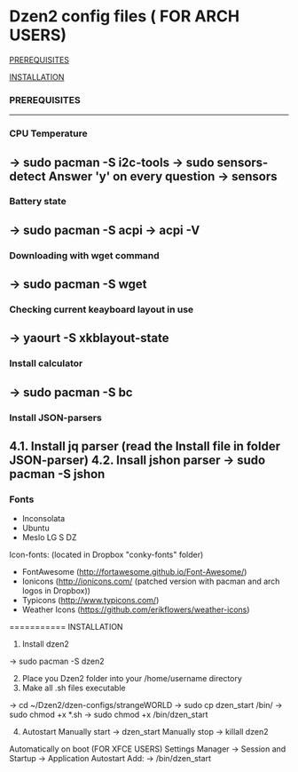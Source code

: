 # Dzen2 config files ( FOR ARCH USERS)

[PREREQUISITES]()

[INSTALLATION]()

### PREREQUISITES
---
### CPU Temperature

-> sudo pacman -S i2c-tools
-> sudo sensors-detect
Answer 'y' on every question
-> sensors
-------------------------------
### Battery state

-> sudo pacman -S acpi
-> acpi -V
-------------------------------
### Downloading with wget command

-> sudo pacman -S wget
-------------------------------
### Checking current keayboard layout in use

-> yaourt -S xkblayout-state
-------------------------------
### Install calculator

-> sudo pacman -S bc
-------------------------------
### Install JSON-parsers 
4.1. Install jq parser (read the Install file in folder JSON-parser)
4.2. Insall jshon parser
-> sudo pacman -S jshon
-------------------------------
### Fonts

* Inconsolata
* Ubuntu
* Meslo LG S DZ

Icon-fonts: (located in Dropbox "conky-fonts" folder)
* FontAwesome (http://fortawesome.github.io/Font-Awesome/)
* Ionicons (http://ionicons.com/  (patched version with pacman and arch logos in Dropbox))
* Typicons (http://www.typicons.com/)
* Weather Icons (https://github.com/erikflowers/weather-icons)

=========== INSTALLATION

1. Install dzen2

-> sudo pacman -S dzen2

2. Place you Dzen2 folder into your /home/username directory
3. Make all .sh files executable

-> cd ~/Dzen2/dzen-configs/strangeWORLD
-> sudo cp dzen_start /bin/
-> sudo chmod +x *.sh
-> sudo chmod +x /bin/dzen_start

4. Autostart
Manually start
-> dzen_start
Manually stop
-> killall dzen2

Automatically on boot (FOR XFCE USERS)
Settings Manager -> Session and Startup -> Application Autostart
Add:
-> /bin/dzen_start
